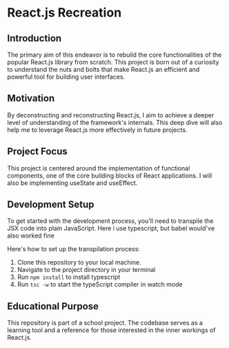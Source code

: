 # React.js Recreation
## Introduction
The primary aim of this endeavor is to rebuild the core functionalities of the popular React.js library from scratch. This project is born out of a curiosity to understand the nuts and bolts that make React.js an efficient and powerful tool for building user interfaces.

## Motivation
By deconstructing and reconstructing React.js, I aim to achieve a deeper level of understanding of the framework's internals. This deep dive will also help me to leverage React.js more effectively in future projects.

## Project Focus
This project is centered around the implementation of functional components, one of the core building blocks of React applications. I will also be implementing useState and useEffect.

## Development Setup
To get started with the development process, you'll need to transpile the JSX code into plain JavaScript. Here i use typescript, but babel would've also worked fine

Here's how to set up the transpilation process:

1. Clone this repository to your local machine.
2. Navigate to the project directory in your terminal
3. Run `npm install` to install typescript
4. Run `tsc -w` to start the typeScript compiler in watch mode

## Educational Purpose
This repository is part of a school project. The codebase serves as a learning tool and a reference for those interested in the inner workings of React.js.

